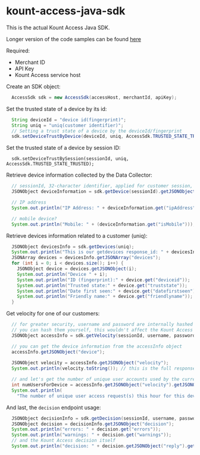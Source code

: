 # kount-access-java-sdk

This is the actual Kount Access Java SDK.

Longer version of the code samples can be found [here](https://github.com/Kount/kount-access-java-sdk/wiki/Kount-Access-Examples)

Required:
* Merchant ID
* API Key
* Kount Access service host

Create an SDK object:
```java
  AccessSdk sdk = new AccessSdk(accessHost, merchantId, apiKey);
```

Set the trusted state of a device by its id:

```java
  String deviceId = "device id(fingerprint)";
  String uniq = "uniq(customer identifier)";
  // Setting a trust state of a device by the deviceId/fingerprint
  sdk.setDeviceTrustByDevice(deviceId, uniq, AccessSdk.TRUSTED_STATE_TRUSTED);
```

Set the trusted state of a device by session ID:

```
  sdk.setDeviceTrustBySession(sessionId, uniq, AccessSdk.TRUSTED_STATE_TRUSTED);
```

Retrieve device information collected by the Data Collector:

```java
  // sessionId, 32-character identifier, applied for customer session, provided to data collector
  JSONObject deviceInformation = sdk.getDevice(sessionId).getJSONObject("device");

  // IP address
  System.out.println("IP Address: " + deviceInformation.get("ipAddress"));

  // mobile device?
  System.out.println("Mobile: " + (deviceInformation.get("isMobile"))); // 1 (true) or 0 (false)
```

Retrieve devices information related to a customer (uniq):

```java
  JSONObject devicesInfo = sdk.getDevices(uniq);
  System.out.println("This is our getdevices response_id: " + devicesInfo.getString("response_id"));
  JSONArray devices = devicesInfo.getJSONArray("devices");
  for (int i = 0; i < devices.size(); i++) {
    JSONObject device = devices.getJSONObject(i);
    System.out.println("Device " + i);
    System.out.println("ID (fingerprint):" + device.get("deviceid"));
    System.out.println("Trusted state:" + device.get("truststate"));
    System.out.println("Date first seen:" + device.get("datefirstseen"));
    System.out.println("Friendly name:" + device.get("friendlyname"));
  }
```

Get velocity for one of our customers:
```java
  // for greater security, username and password are internally hashed before transmitting the request
  // you can hash them yourself, this wouldn't affect the Kount Access Service
  JSONObject accessInfo = sdk.getVelocity(sessionId, username, password);

  // you can get the device information from the accessInfo object
  accessInfo.getJSONObject("device");
  
  JSONObject velocity = accessInfo.getJSONObject("velocity");
  System.out.println(velocity.toString()); // this is the full response, which may be huge

  // and let's get the number of unique user accounts used by the current sessions device within the last hour
  int numUsersForDevice = accessInfo.getJSONObject("velocity").getJSONObject("device").getInt("ulh");
  System.out.println(
    "The number of unique user access request(s) this hour for this device is:" + numUsersForDevice);
```

And last, the `decision` endpoint usage:

```java
  JSONObject decisionInfo = sdk.getDecision(sessionId, username, password); // those again are hashed internally
  JSONObject decision = decisionInfo.getJSONObject("decision");
  System.out.println("errors: " + decision.get("errors"));
  System.out.println("warnings: " + decision.get("warnings"));
  // and the Kount Access decision itself
  System.out.println("decision: " + decision.getJSONObject("reply").getJSONObject("ruleEvents").get("decision"));
```

